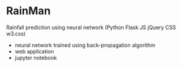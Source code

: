 # RainMan
Rainfall prediction using neural network (Python Flask JS jQuery CSS w3.css)

  - neural network trained using back-propagation algorithm
  - web application
  - jupyter notebook
